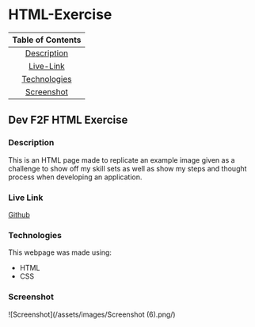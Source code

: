 # HTML-Exercise

| Table of Contents |
| :---: |
|[Description](#description)|
|[Live-Link](#live-link)|
|[Technologies](#technologies)|
|[Screenshot](#screenshot)|

## Dev F2F HTML Exercise

### Description

This is an HTML page made to replicate an example image given as a challenge to show off my skill sets as well as show my steps and thought process when developing an application.

### Live Link

[Github](https://sarsieg.github.io/HTML-Exercise/)

### Technologies

This webpage was made using:
* HTML
* CSS

### Screenshot

![Screenshot](/assets/images/Screenshot (6).png/)